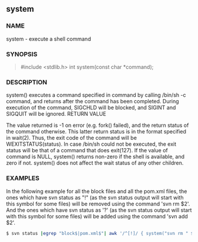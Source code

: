 ## system

### NAME 

system - execute a shell command 

### SYNOPSIS 

> \#include <stdlib.h> int system(const char *command); 

### DESCRIPTION 

system() executes a command specified in command by calling /bin/sh -c command, and returns after the command has been completed. During execution of the command, SIGCHLD will be blocked, and SIGINT and SIGQUIT will be ignored. 
RETURN VALUE 

The value returned is -1 on error (e.g. fork() failed), and the return status of the command otherwise. This latter return status is in the format specified in wait(2). Thus, the exit code of the command will be WEXITSTATUS(status). In case /bin/sh could not be executed, the exit status will be that of a command that does exit(127). If the value of command is NULL, system() returns non-zero if the shell is available, and zero if not. system() does not affect the wait status of any other children. 

### EXAMPLES

In the following example for all the block files and all the pom.xml files, the ones which have svn status as "!" (as the svn status output will start with this symbol for some files) will be removed using the command 'svn rm $2'. And the ones which have svn status as '?' (as the svn status output will start with this symbol for some files) will be added using the command 'svn add $2'.

```bash
$ svn status |egrep "block$|pom.xml$"| awk '/^[!]/ { system("svn rm " $2) } /^[?]/ { system("svn add " $2) }'
```
